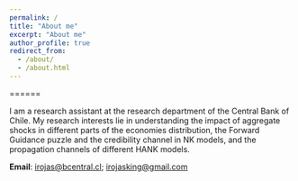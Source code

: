 ```yaml
---
permalink: /
title: "About me"
excerpt: "About me"
author_profile: true
redirect_from: 
  - /about/
  - /about.html
---
```



======

I am a research assistant at the research department of the Central Bank of Chile. My research interests lie in understanding the impact of aggregate shocks in different parts of the economies distribution, the Forward Guidance puzzle and the credibility channel in NK models, and the propagation channels of different HANK models.

<b>Email</b>: irojas@bcentral.cl; irojasking@gmail.com
